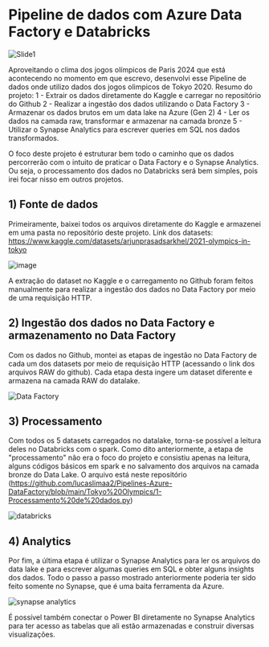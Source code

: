 # Pipeline de dados com Azure Data Factory e Databricks
![Slide1](https://github.com/user-attachments/assets/41770670-d235-4b88-83fd-33758efdd1c7)

Aproveitando o clima dos jogos olímpicos de Paris 2024 que está acontecendo no momento em que escrevo, desenvolvi esse Pipeline de dados onde utilizo dados dos jogos olimpicos de Tokyo 2020.
Resumo do projeto:
1 - Extrair os dados diretamente do Kaggle e carregar no repositório do Github
2 - Realizar a ingestão dos dados utilizando o Data Factory
3 - Armazenar os dados brutos em um data lake na Azure (Gen 2)
4 - Ler os dados na camada raw, transformar e armazenar na camada bronze
5 - Utilizar o Synapse Analytics para escrever queries em SQL nos dados transformados.

O foco deste projeto é estruturar bem todo o caminho que os dados percorrerão com o intuito de praticar o Data Factory e o Synapse Analytics. Ou seja, o processamento dos dados no Databricks será bem simples, pois irei focar nisso em outros projetos.

## 1) Fonte de dados
Primeiramente, baixei todos os arquivos diretamente do Kaggle e armazenei em uma pasta no repositório deste projeto.
Link dos datasets: https://www.kaggle.com/datasets/arjunprasadsarkhel/2021-olympics-in-tokyo

![image](https://github.com/user-attachments/assets/70e745b4-ecd3-4bc2-8590-d9446e78419c)

A extração do dataset no Kaggle e o carregamento no Github foram feitos manualmente para realizar a ingestão dos dados no Data Factory por meio de uma requisição HTTP.

## 2) Ingestão dos dados no Data Factory e armazenamento no Data Factory
Com os dados no Github, montei as etapas de ingestão no Data Factory de cada um dos datasets por meio de requisição HTTP (acessando o link dos arquivos RAW do github). Cada etapa desta ingere um dataset diferente e armazena na camada RAW do datalake.

![Data Factory](https://github.com/user-attachments/assets/08c22789-1825-457f-aed5-3c735352f350)

## 3) Processamento
Com todos os 5 datasets carregados no datalake, torna-se possível a leitura deles no Databricks com o spark. Como dito anteriormente, a etapa de "processamento" não era o foco do projeto e consistiu apenas na leitura, alguns códigos básicos em spark e no salvamento dos arquivos na camada bronze do Data Lake. O arquivo está neste repositório (https://github.com/lucaslimaa2/Pipelines-Azure-DataFactory/blob/main/Tokyo%20Olympics/1-Processamento%20de%20dados.py)

![databricks](https://github.com/user-attachments/assets/c20bc385-62ee-4456-85c1-6e0978df6791)

## 4) Analytics
Por fim, a última etapa é utilizar o Synapse Analytics para ler os arquivos do data lake e para escrever algumas queries em SQL e obter alguns insights dos dados. Todo o passo a passo mostrado anteriormente poderia ter sido feito somente no Synapse, que é uma baita ferramenta da Azure.

![synapse analytics](https://github.com/user-attachments/assets/73833485-eef0-4786-bef1-7d1fe48d214a)

É possível também conectar o Power BI diretamente no Synapse Analytics para ter acesso as tabelas que ali estão armazenadas e construir diversas visualizações. 

